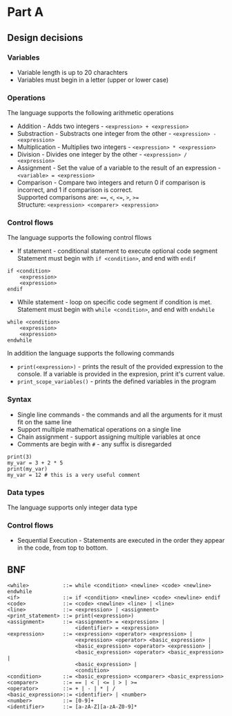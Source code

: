 # Part A
## Design decisions
### Variables
- Variable length is up to 20 charachters
- Variables must begin in a letter (upper or lower case)

### Operations
The language supports the following arithmetic operations
- Addition - Adds two integers - `<expression> + <expression>`
- Substraction - Substracts one integer from the other - `<expression> - <expression>`
- Multiplication - Multiplies two integers - `<expression> * <expression>`
- Division - Divides one integer by the other - `<expression> / <expression>`
- Assignment - Set the value of a variable to the result of an expression - `<variable> = <expression>`
- Comparison - Compare two integers and return 0 if comparison is incorrect, and 1 if comparison is correct.<br>Supported comparisons are: `==`, `<`, `<=`, `>`, `>=`<br>Structure: `<expression> <comparer> <expression>`

### Control flows
The language supports the following control fllows
- If statement - conditional statement to execute optional code segment<br>Statement must begin  with `if <condition>`, and end with `endif`
```
if <condition>
    <expression>
    <expression>
endif
```
- While statement - loop on specific code segment if condition is met.<br>Statement must begin with `while <condition>`, and end with `endwhile`
```
while <condition>
    <expression>
    <expression>
endwhile
```

In addition the language supports the following commands
- `print(<expression>)` - prints the result of the provided expression to the console. If a variable is provided in the expresion, print it's current value.
- `print_scope_variables()` - prints the defined variables in the program

### Syntax
- Single line commands - the commands and all the arguments for it must fit on the same line
- Support multiple mathematical operations on a single line
- Chain assignment - support assigning multiple variables at once
- Comments are begin with `#` - any suffix is disregarded
```
print(3)
my_var = 3 + 2 * 5
print(my_var)
my_var = 12 # this is a very useful comment
```
### Data types
The language supports only integer data type

### Control flows
- Sequential Execution - Statements are executed in the order they appear in the code, from top to bottom.

## BNF
```
<while>           ::= while <condition> <newline> <code> <newline> endwhile
<if>              ::= if <condition> <newline> <code> <newline> endif
<code>            ::= <code> <newline> <line> | <line>
<line>            ::= <expression> | <assignment>
<print_statement> ::= print(<expression>)
<assignment>      ::= <assignment> = <expression> | 
                      <identifier> = <expression> 
<expression>      ::= <expression> <operator> <expression> | 
                      <expression> <operator> <basic_expression> |
                      <basic_expression> <operator> <expression> |
                      <basic_expression> <operator> <basic_expression> |
                      <basic_expression> |
                      <condition>
<condition>       ::= <basic_expression> <comparer> <basic_expression>
<comparer>        ::= == | < | <= | > | >=
<operator>        ::= + | - | * | /
<basic_expression>::= <identifier> | <number>
<number>          ::= [0-9]+
<identifier>      ::= [a-zA-Z][a-zA-Z0-9]*
```